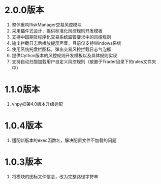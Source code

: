 # 2.0.0版本

1. 整体重构RiskManager交易风控模块
2. 采用插件式设计，提供标准化风控规则开发模板
3. 支持中国期货程序化交易系统监管要求中的风控规则
4. 输出拦截日志后播放提示声音，目前仅支持Windows系统
5. 使用系统托盘栏图标，弹出交易风控拦截日志气泡框
6. 提供Cython版本的风控规则开发模板以及具体规则实现
7. 支持自动扫描加载用户自定义风控规则（放置于Trader目录下的rules文件夹中）

# 1.1.0版本

1. vnpy框架4.0版本升级适配

# 1.0.4版本

1. 适配新版本的exec函数名，解决配置文件不加载的问题

# 1.0.3版本

1. 将模块的图标文件信息，改为完整路径字符串
